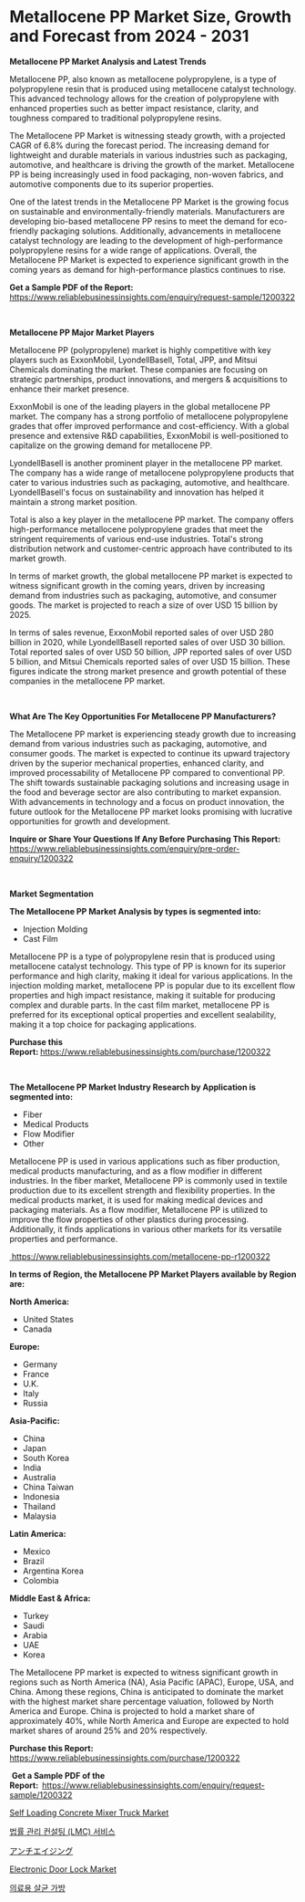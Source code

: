 <p><h1>Metallocene PP Market Size, Growth and Forecast from 2024 - 2031</h1></p><p><strong>Metallocene PP Market Analysis and Latest Trends</strong></p>
<p><p>Metallocene PP, also known as metallocene polypropylene, is a type of polypropylene resin that is produced using metallocene catalyst technology. This advanced technology allows for the creation of polypropylene with enhanced properties such as better impact resistance, clarity, and toughness compared to traditional polypropylene resins.</p><p>The Metallocene PP Market is witnessing steady growth, with a projected CAGR of 6.8% during the forecast period. The increasing demand for lightweight and durable materials in various industries such as packaging, automotive, and healthcare is driving the growth of the market. Metallocene PP is being increasingly used in food packaging, non-woven fabrics, and automotive components due to its superior properties.</p><p>One of the latest trends in the Metallocene PP Market is the growing focus on sustainable and environmentally-friendly materials. Manufacturers are developing bio-based metallocene PP resins to meet the demand for eco-friendly packaging solutions. Additionally, advancements in metallocene catalyst technology are leading to the development of high-performance polypropylene resins for a wide range of applications. Overall, the Metallocene PP Market is expected to experience significant growth in the coming years as demand for high-performance plastics continues to rise.</p></p>
<p><strong>Get a Sample PDF of the Report:&nbsp;</strong> <a href="https://www.reliablebusinessinsights.com/enquiry/request-sample/1200322">https://www.reliablebusinessinsights.com/enquiry/request-sample/1200322</a></p>
<p>&nbsp;</p>
<p><strong>Metallocene PP Major Market Players</strong></p>
<p><p>Metallocene PP (polypropylene) market is highly competitive with key players such as ExxonMobil, LyondellBasell, Total, JPP, and Mitsui Chemicals dominating the market. These companies are focusing on strategic partnerships, product innovations, and mergers & acquisitions to enhance their market presence.</p><p>ExxonMobil is one of the leading players in the global metallocene PP market. The company has a strong portfolio of metallocene polypropylene grades that offer improved performance and cost-efficiency. With a global presence and extensive R&D capabilities, ExxonMobil is well-positioned to capitalize on the growing demand for metallocene PP.</p><p>LyondellBasell is another prominent player in the metallocene PP market. The company has a wide range of metallocene polypropylene products that cater to various industries such as packaging, automotive, and healthcare. LyondellBasell's focus on sustainability and innovation has helped it maintain a strong market position.</p><p>Total is also a key player in the metallocene PP market. The company offers high-performance metallocene polypropylene grades that meet the stringent requirements of various end-use industries. Total's strong distribution network and customer-centric approach have contributed to its market growth.</p><p>In terms of market growth, the global metallocene PP market is expected to witness significant growth in the coming years, driven by increasing demand from industries such as packaging, automotive, and consumer goods. The market is projected to reach a size of over USD 15 billion by 2025.</p><p>In terms of sales revenue, ExxonMobil reported sales of over USD 280 billion in 2020, while LyondellBasell reported sales of over USD 30 billion. Total reported sales of over USD 50 billion, JPP reported sales of over USD 5 billion, and Mitsui Chemicals reported sales of over USD 15 billion. These figures indicate the strong market presence and growth potential of these companies in the metallocene PP market.</p></p>
<p>&nbsp;</p>
<p><strong>What Are The Key Opportunities For Metallocene PP Manufacturers?</strong></p>
<p><p>The Metallocene PP market is experiencing steady growth due to increasing demand from various industries such as packaging, automotive, and consumer goods. The market is expected to continue its upward trajectory driven by the superior mechanical properties, enhanced clarity, and improved processability of Metallocene PP compared to conventional PP. The shift towards sustainable packaging solutions and increasing usage in the food and beverage sector are also contributing to market expansion. With advancements in technology and a focus on product innovation, the future outlook for the Metallocene PP market looks promising with lucrative opportunities for growth and development.</p></p>
<p><strong>Inquire or Share Your Questions If Any Before Purchasing This Report:</strong> <a href="https://www.reliablebusinessinsights.com/enquiry/pre-order-enquiry/1200322">https://www.reliablebusinessinsights.com/enquiry/pre-order-enquiry/1200322</a></p>
<p>&nbsp;</p>
<p><strong>Market Segmentation</strong></p>
<p><strong>The Metallocene PP Market Analysis by types is segmented into:</strong></p>
<p><ul><li>Injection Molding</li><li>Cast Film</li></ul></p>
<p><p>Metallocene PP is a type of polypropylene resin that is produced using metallocene catalyst technology. This type of PP is known for its superior performance and high clarity, making it ideal for various applications. In the injection molding market, metallocene PP is popular due to its excellent flow properties and high impact resistance, making it suitable for producing complex and durable parts. In the cast film market, metallocene PP is preferred for its exceptional optical properties and excellent sealability, making it a top choice for packaging applications.</p></p>
<p><strong>Purchase this Report:&nbsp;</strong><a href="https://www.reliablebusinessinsights.com/purchase/1200322">https://www.reliablebusinessinsights.com/purchase/1200322</a></p>
<p>&nbsp;</p>
<p><strong>The Metallocene PP Market Industry Research by Application is segmented into:</strong></p>
<p><ul><li>Fiber</li><li>Medical Products</li><li>Flow Modifier</li><li>Other</li></ul></p>
<p><p>Metallocene PP is used in various applications such as fiber production, medical products manufacturing, and as a flow modifier in different industries. In the fiber market, Metallocene PP is commonly used in textile production due to its excellent strength and flexibility properties. In the medical products market, it is used for making medical devices and packaging materials. As a flow modifier, Metallocene PP is utilized to improve the flow properties of other plastics during processing. Additionally, it finds applications in various other markets for its versatile properties and performance.</p></p>
<p><a href="https://www.reliablebusinessinsights.com/metallocene-pp-r1200322">&nbsp;https://www.reliablebusinessinsights.com/metallocene-pp-r1200322</a></p>
<p><strong>In terms of Region, the Metallocene PP Market Players available by Region are:</strong></p>
<p>
    <p> <strong> North America: </strong>
        <ul>
            <li>United States</li>
            <li>Canada</li>
        </ul>
        </p> 
    <p> <strong> Europe: </strong>
        <ul>
            <li>Germany</li>
            <li>France</li>
            <li>U.K.</li>
            <li>Italy</li>
            <li>Russia</li>
        </ul>
        </p> 
    <p> <strong> Asia-Pacific: </strong>
        <ul>
            <li>China</li>
            <li>Japan</li>
            <li>South Korea</li>
            <li>India</li>
            <li>Australia</li>
            <li>China Taiwan</li>
            <li>Indonesia</li>
            <li>Thailand</li>
            <li>Malaysia</li>
        </ul>
        </p> 
    <p> <strong> Latin America: </strong>
        <ul>
            <li>Mexico</li>
            <li>Brazil</li>
            <li>Argentina Korea</li>
            <li>Colombia</li>
        </ul>
        </p> 
    <p> <strong> Middle East & Africa: </strong>
        <ul>
            <li>Turkey</li>
            <li>Saudi</li>
            <li>Arabia</li>
            <li>UAE</li>
            <li>Korea</li>
        </ul>
    </p>
    </p>
<p><p>The Metallocene PP market is expected to witness significant growth in regions such as North America (NA), Asia Pacific (APAC), Europe, USA, and China. Among these regions, China is anticipated to dominate the market with the highest market share percentage valuation, followed by North America and Europe. China is projected to hold a market share of approximately 40%, while North America and Europe are expected to hold market shares of around 25% and 20% respectively.</p></p>
<p><strong>Purchase this Report: </strong><a href="https://www.reliablebusinessinsights.com/purchase/1200322">https://www.reliablebusinessinsights.com/purchase/1200322</a></p>
<p>&nbsp;<strong>Get a Sample PDF of the Report:&nbsp;&nbsp;</strong><a href="https://www.reliablebusinessinsights.com/enquiry/request-sample/1200322">https://www.reliablebusinessinsights.com/enquiry/request-sample/1200322</a></p>
<p><strong></strong></p>
<p><p><a href="https://github.com/prosalinda88/Market-Research-Report-List-4/blob/main/self-loading-concrete-mixer-truck-market.md">Self Loading Concrete Mixer Truck Market</a></p><p><a href="https://github.com/OliverBarry1954/Market-Research-Report-List-1/blob/main/2129941116450.md">법률 관리 컨설팅 (LMC) 서비스</a></p><p><a href="https://github.com/tanyaali3/Market-Research-Report-List-1/blob/main/2099076128992.md">アンチエイジング</a></p><p><a href="https://issuu.com/reportprime-2/docs/electronic-door-lock-market-size-2030.pptx">Electronic Door Lock Market</a></p><p><a href="https://github.com/asratman/Market-Research-Report-List-1/blob/main/8712225116449.md">의료용 살균 가방</a></p></p>